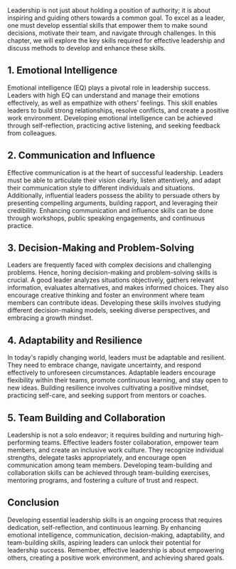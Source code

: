 
Leadership is not just about holding a position of authority; it is about inspiring and guiding others towards a common goal. To excel as a leader, one must develop essential skills that empower them to make sound decisions, motivate their team, and navigate through challenges. In this chapter, we will explore the key skills required for effective leadership and discuss methods to develop and enhance these skills.

**1. Emotional Intelligence**
-----------------------------

Emotional intelligence (EQ) plays a pivotal role in leadership success. Leaders with high EQ can understand and manage their emotions effectively, as well as empathize with others' feelings. This skill enables leaders to build strong relationships, resolve conflicts, and create a positive work environment. Developing emotional intelligence can be achieved through self-reflection, practicing active listening, and seeking feedback from colleagues.

**2. Communication and Influence**
----------------------------------

Effective communication is at the heart of successful leadership. Leaders must be able to articulate their vision clearly, listen attentively, and adapt their communication style to different individuals and situations. Additionally, influential leaders possess the ability to persuade others by presenting compelling arguments, building rapport, and leveraging their credibility. Enhancing communication and influence skills can be done through workshops, public speaking engagements, and continuous practice.

**3. Decision-Making and Problem-Solving**
------------------------------------------

Leaders are frequently faced with complex decisions and challenging problems. Hence, honing decision-making and problem-solving skills is crucial. A good leader analyzes situations objectively, gathers relevant information, evaluates alternatives, and makes informed choices. They also encourage creative thinking and foster an environment where team members can contribute ideas. Developing these skills involves studying different decision-making models, seeking diverse perspectives, and embracing a growth mindset.

**4. Adaptability and Resilience**
----------------------------------

In today's rapidly changing world, leaders must be adaptable and resilient. They need to embrace change, navigate uncertainty, and respond effectively to unforeseen circumstances. Adaptable leaders encourage flexibility within their teams, promote continuous learning, and stay open to new ideas. Building resilience involves cultivating a positive mindset, practicing self-care, and seeking support from mentors or coaches.

**5. Team Building and Collaboration**
--------------------------------------

Leadership is not a solo endeavor; it requires building and nurturing high-performing teams. Effective leaders foster collaboration, empower team members, and create an inclusive work culture. They recognize individual strengths, delegate tasks appropriately, and encourage open communication among team members. Developing team-building and collaboration skills can be achieved through team-building exercises, mentoring programs, and fostering a culture of trust and respect.

**Conclusion**
--------------

Developing essential leadership skills is an ongoing process that requires dedication, self-reflection, and continuous learning. By enhancing emotional intelligence, communication, decision-making, adaptability, and team-building skills, aspiring leaders can unlock their potential for leadership success. Remember, effective leadership is about empowering others, creating a positive work environment, and achieving shared goals.
